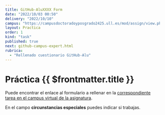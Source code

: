 ```yaml
---
title: GitHub-AluXXXX Form
date: "2022/10/03 00:50"
delivery: "2022/10/10"
campus: "https://campusdoctoradoyposgrado2425.ull.es/mod/assign/view.php?id=10737"
layout: Practica
order: 1
kind: "task"
published: true
next: github-campus-expert.html
rubrica:
  - "Rellenado cuestionario GitHub-Alu"
---
```


# Práctica {{ $frontmatter.title }}


Puede encontrar el enlace al formulario a rellenar en la [correspondiente tarea en el campus virtual de la asignatura](https://campusdoctoradoyposgrado2223.ull.es/mod/assign/view.php?id=763).

En el campo **circunstancias especiales** puedes indicar si trabajas.

<campus-virtual></campus-virtual>